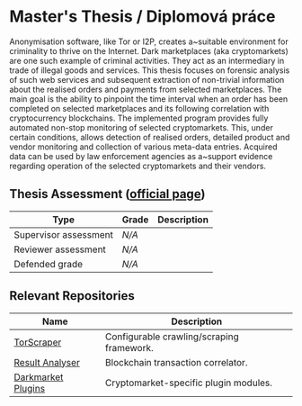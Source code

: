 # Master's Thesis / Diplomová práce
Anonymisation software, like Tor or I2P, creates a~suitable environment for criminality to thrive on the Internet.
Dark marketplaces (aka cryptomarkets) are one such example of criminal activities.
They act as an intermediary in trade of illegal goods and services.
This thesis focuses on forensic analysis of such web services and subsequent extraction of non-trivial information about the realised orders and payments from selected marketplaces.
The main goal is the ability to pinpoint the time interval when an order has been completed on selected marketplaces and its following correlation with cryptocurrency blockchains.
The implemented program provides fully automated non-stop monitoring of selected cryptomarkets.
This, under certain conditions, allows detection of realised orders, detailed product and vendor monitoring and collection of various meta-data entries.
Acquired data can be used by law enforcement agencies as a~support evidence regarding operation of the selected cryptomarkets and their vendors.

## Thesis Assessment ([official page](https://www.youtube.com/watch?v=9jK-NcRmVcw))
| Type                  | Grade | Description                                   |
|-----------------------|-------|-----------------------------------------------|
| Supervisor assessment	| *N/A*	| 												|
| Reviewer assessment	| *N/A*	| 												|
| Defended grade		| *N/A*	| 												|


## Relevant Repositories
| Name                                                                                   | Description                               |
|----------------------------------------------------------------------------------------|-------------------------------------------|
| [TorScraper](https://github.com/dolejska-daniel/torscraper)                            | Configurable crawling/scraping framework. |
| [Result Analyser](https://github.com/dolejska-daniel/torscraper-analysis)              | Blockchain transaction correlator.        |
| [Darkmarket Plugins](https://github.com/dolejska-daniel/torscraper-darkmarket-plugins) | Cryptomarket-specific plugin modules.     |
